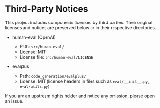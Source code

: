 ﻿# Third-Party Notices

This project includes components licensed by third parties. Their original licenses and notices are preserved below or in their respective directories.

- human-eval (OpenAI)
  - Path: `src/human-eval/`
  - License: MIT
  - License file: `src/human-eval/LICENSE`

- evalplus
  - Path: `code_generation/evalplus/`
  - License: MIT (license headers in files such as `eval/__init__.py`, `eval/utils.py`)

If you are an upstream rights holder and notice any omission, please open an issue.